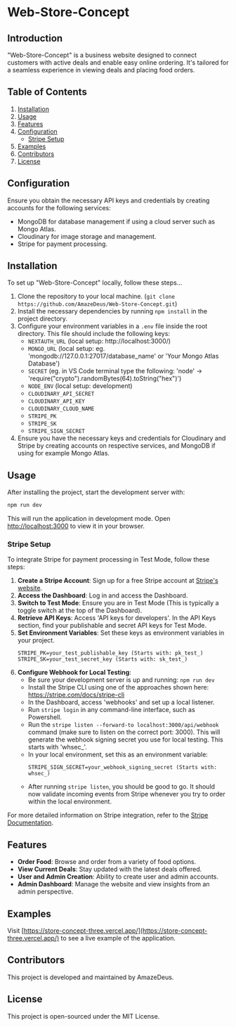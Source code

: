 
# Web-Store-Concept

## Introduction
"Web-Store-Concept" is a business website designed to connect customers with active deals and enable easy online ordering. It's tailored for a seamless experience in viewing deals and placing food orders.

## Table of Contents
1. [Installation](#installation)
2. [Usage](#usage)
3. [Features](#features)
4. [Configuration](#configuration)
   - [Stripe Setup](#stripe-setup)
5. [Examples](#examples)
6. [Contributors](#contributors)
7. [License](#license)

## Configuration
Ensure you obtain the necessary API keys and credentials by creating accounts for the following services:
- MongoDB for database management if using a cloud server such as Mongo Atlas.
- Cloudinary for image storage and management.
- Stripe for payment processing.

## Installation
To set up "Web-Store-Concept" locally, follow these steps...

1. Clone the repository to your local machine. (`git clone https://github.com/AmazeDeus/Web-Store-Concept.git`)
2. Install the necessary dependencies by running `npm install` in the project directory.
3. Configure your environment variables in a `.env` file inside the root directory. This file should include the following keys:
   - `NEXTAUTH_URL` (local setup: http://localhost:3000/)
   - `MONGO_URL` (local setup: eg. 'mongodb://127.0.0.1:27017/database_name' or 'Your Mongo Atlas Database')
   - `SECRET` (eg. in VS Code terminal type the following: 'node' -> 'require("crypto").randomBytes(64).toString("hex")')
   - `NODE_ENV` (local setup: development)
   - `CLOUDINARY_API_SECRET`
   - `CLOUDINARY_API_KEY`
   - `CLOUDINARY_CLOUD_NAME`
   - `STRIPE_PK`
   - `STRIPE_SK`
   - `STRIPE_SIGN_SECRET`
4. Ensure you have the necessary keys and credentials for Cloudinary and Stripe by creating accounts on respective services, and MongoDB if using for example Mongo Atlas.

## Usage
After installing the project, start the development server with:

```bash
npm run dev
```

This will run the application in development mode. Open [http://localhost:3000](http://localhost:3000) to view it in your browser.

### Stripe Setup
To integrate Stripe for payment processing in Test Mode, follow these steps:

1. **Create a Stripe Account**: Sign up for a free Stripe account at [Stripe's website](https://stripe.com).
2. **Access the Dashboard**: Log in and access the Dashboard.
3. **Switch to Test Mode**: Ensure you are in Test Mode (This is typically a toggle switch at the top of the Dashboard).
4. **Retrieve API Keys**: Access 'API keys for developers'. In the API Keys section, find your publishable and secret API keys for Test Mode.
5. **Set Environment Variables**: Set these keys as environment variables in your project.
   ```
   STRIPE_PK=your_test_publishable_key (Starts with: pk_test_)
   STRIPE_SK=your_test_secret_key (Starts with: sk_test_)
   ```
6. **Configure Webhook for Local Testing**:
   - Be sure your development server is up and running: `npm run dev`
   - Install the Stripe CLI using one of the approaches shown here: https://stripe.com/docs/stripe-cli
   - In the Dashboard, access 'webhooks' and set up a local listener.
   - Run `stripe login` in any command-line interface, such as Powershell.
   - Run the `stripe listen --forward-to localhost:3000/api/webhook` command (make sure to listen on the correct port: 3000). This will generate the webhook signing secret you use for local testing. This starts with 'whsec_'.
   - In your local environment, set this as an environment variable:
     ```
     STRIPE_SIGN_SECRET=your_webhook_signing_secret (Starts with: whsec_)
     ```
   - After running `stripe listen`, you should be good to go. It should now validate incoming events from Stripe whenever you try to order within the local environment.

For more detailed information on Stripe integration, refer to the [Stripe Documentation](https://stripe.com/docs).

## Features
- **Order Food**: Browse and order from a variety of food options.
- **View Current Deals**: Stay updated with the latest deals offered.
- **User and Admin Creation**: Ability to create user and admin accounts.
- **Admin Dashboard**: Manage the website and view insights from an admin perspective.

## Examples
Visit [https://store-concept-three.vercel.app/](https://store-concept-three.vercel.app/) to see a live example of the application.

## Contributors
This project is developed and maintained by AmazeDeus.

## License
This project is open-sourced under the MIT License.

